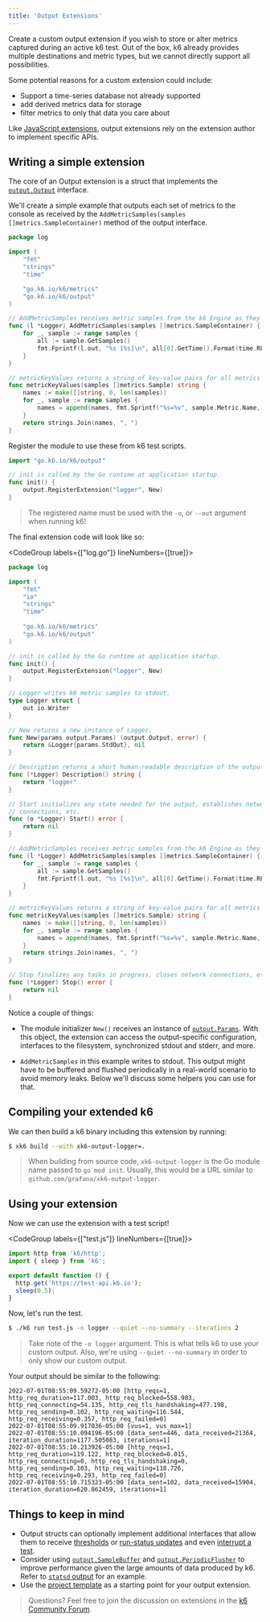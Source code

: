 ```yaml
---
title: 'Output Extensions'
---
```


Create a custom output extension if you wish to store or alter metrics captured during an active k6 test. Out of the box, 
k6 already provides multiple destinations and metric types, but we cannot directly support all possibilities.

Some potential reasons for a custom extension could include:
* Support a time-series database not already supported
* add derived metrics data for storage
* filter metrics to only that data you care about

Like [JavaScript extensions](/extensions/getting-started/create/javascript-extensions/), output extensions rely
on the extension author to implement specific APIs.

## Writing a simple extension

The core of an Output extension is a struct that implements the [`output.Output`](https://pkg.go.dev/go.k6.io/k6/output#Output) 
interface.

We'll create a simple example that outputs each set of metrics to the console as received by the `AddMetricSamples(samples []metrics.SampleContainer)` 
method of the output interface.

```go
package log

import (
    "fmt"
	"strings"
	"time"

    "go.k6.io/k6/metrics"
    "go.k6.io/k6/output"
)

// AddMetricSamples receives metric samples from the k6 Engine as they're emitted.
func (l *Logger) AddMetricSamples(samples []metrics.SampleContainer) {
    for _, sample := range samples {
        all := sample.GetSamples()
        fmt.Fprintf(l.out, "%s [%s]\n", all[0].GetTime().Format(time.RFC3339Nano), metricKeyValues(all))
    }
}

// metricKeyValues returns a string of key-value pairs for all metrics in the sample.
func metricKeyValues(samples []metrics.Sample) string {
    names := make([]string, 0, len(samples))
    for _, sample := range samples {
        names = append(names, fmt.Sprintf("%s=%v", sample.Metric.Name, sample.Value))
    }
    return strings.Join(names, ", ")
}
```

Register the module to use these from k6 test scripts.

```go
import "go.k6.io/k6/output"

// init is called by the Go runtime at application startup.
func init() {
	output.RegisterExtension("logger", New)
}
```

> The registered name must be used with the `-o`, or `--out` argument when running k6! 

The final extension code will look like so:

<CodeGroup labels={["log.go"]} lineNumbers={[true]}>

```go
package log

import (
    "fmt"
    "io"
    "strings"
    "time"
	
    "go.k6.io/k6/metrics"
    "go.k6.io/k6/output"
)

// init is called by the Go runtime at application startup.
func init() {
    output.RegisterExtension("logger", New)
}

// Logger writes k6 metric samples to stdout.
type Logger struct {
    out io.Writer
}

// New returns a new instance of Logger.
func New(params output.Params) (output.Output, error) {
    return &Logger{params.StdOut}, nil
}

// Description returns a short human-readable description of the output.
func (*Logger) Description() string {
    return "logger"
}

// Start initializes any state needed for the output, establishes network
// connections, etc.
func (o *Logger) Start() error {
    return nil
}

// AddMetricSamples receives metric samples from the k6 Engine as they're emitted.
func (l *Logger) AddMetricSamples(samples []metrics.SampleContainer) {
    for _, sample := range samples {
        all := sample.GetSamples()
        fmt.Fprintf(l.out, "%s [%s]\n", all[0].GetTime().Format(time.RFC3339Nano), metricKeyValues(all))
    }
}

// metricKeyValues returns a string of key-value pairs for all metrics in the sample.
func metricKeyValues(samples []metrics.Sample) string {
    names := make([]string, 0, len(samples))
    for _, sample := range samples {
        names = append(names, fmt.Sprintf("%s=%v", sample.Metric.Name, sample.Value))
    }
    return strings.Join(names, ", ")
}

// Stop finalizes any tasks in progress, closes network connections, etc.
func (*Logger) Stop() error {
    return nil
}
```

</CodeGroup>

Notice a couple of things:

- The module initializer `New()` receives an instance of
  [`output.Params`](https://pkg.go.dev/go.k6.io/k6/output#Params).
  With this object, the extension can access the output-specific configuration,
  interfaces to the filesystem, synchronized stdout and stderr, and more.
  
- `AddMetricSamples` in this example writes to stdout. This output might have 
  to be buffered and flushed periodically in a real-world scenario to avoid memory 
  leaks. Below we'll discuss some helpers you can use for that.

## Compiling your extended k6

We can then build a k6 binary including this extension by running:

```bash
$ xk6 build --with xk6-output-logger=.
```
> When building from source code, `xk6-output-logger` is the Go module name passed to `go mod init`.
> Usually, this would be a URL similar to `github.com/grafana/xk6-output-logger`.

## Using your extension

Now we can use the extension with a test script!

<CodeGroup labels={["test.js"]} lineNumbers={[true]}>

```javascript
import http from 'k6/http';
import { sleep } from 'k6';

export default function () {
  http.get('https://test-api.k6.io');
  sleep(0.5);
}
```

</CodeGroup>

Now, let's run the test.

```bash
$ ./k6 run test.js -o logger --quiet --no-summary --iterations 2
```

> Take note of the `-o logger` argument. This is what tells k6 to use your custom output. Also, we're using 
> `--quiet --no-summary` in order to only show our custom output.

Your output should be similar to the following:

```shell
2022-07-01T08:55:09.59272-05:00 [http_reqs=1, http_req_duration=117.003, http_req_blocked=558.983, http_req_connecting=54.135, http_req_tls_handshaking=477.198, http_req_sending=0.102, http_req_waiting=116.544, http_req_receiving=0.357, http_req_failed=0]
2022-07-01T08:55:09.917036-05:00 [vus=1, vus_max=1]
2022-07-01T08:55:10.094196-05:00 [data_sent=446, data_received=21364, iteration_duration=1177.505083, iterations=1]
2022-07-01T08:55:10.213926-05:00 [http_reqs=1, http_req_duration=119.122, http_req_blocked=0.015, http_req_connecting=0, http_req_tls_handshaking=0, http_req_sending=0.103, http_req_waiting=118.726, http_req_receiving=0.293, http_req_failed=0]
2022-07-01T08:55:10.715323-05:00 [data_sent=102, data_received=15904, iteration_duration=620.862459, iterations=1]
```

## Things to keep in mind

- Output structs can optionally implement additional interfaces that allow them to
  receive [thresholds](https://pkg.go.dev/go.k6.io/k6/output#WithThresholds) or 
  [run-status updates](https://pkg.go.dev/go.k6.io/k6/output#WithRunStatusUpdates)
  and even [interrupt a test](https://pkg.go.dev/go.k6.io/k6/output#WithTestRunStop).
- Consider using [`output.SampleBuffer`](https://pkg.go.dev/go.k6.io/k6/output#SampleBuffer)
  and [`output.PeriodicFlusher`](https://pkg.go.dev/go.k6.io/k6/output#PeriodicFlusher) 
  to improve performance given the large amounts of data produced by k6. Refer to
  [`statsd` output](https://github.com/grafana/k6/blob/master/output/statsd/output.go) for an example.
- Use the [project template](https://github.com/grafana/xk6-output-template) as a starting point 
  for your output extension.

> Questions? Feel free to join the discussion on extensions in the [k6 Community Forum](https://community.k6.io/c/extensions/).

